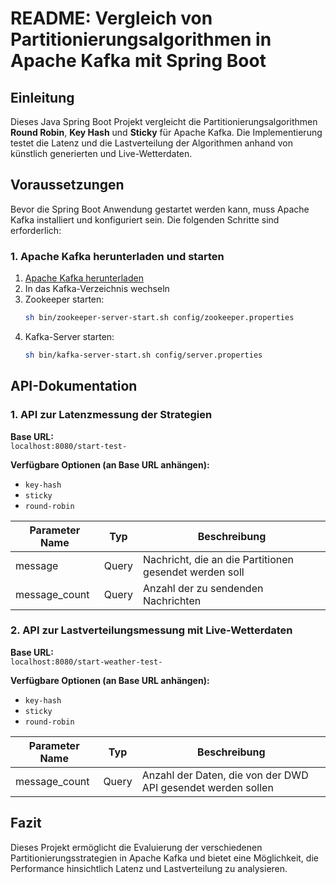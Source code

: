 # README: Vergleich von Partitionierungsalgorithmen in Apache Kafka mit Spring Boot

## Einleitung
Dieses Java Spring Boot Projekt vergleicht die Partitionierungsalgorithmen **Round Robin**, **Key Hash** und **Sticky** für Apache Kafka. Die Implementierung testet die Latenz und die Lastverteilung der Algorithmen anhand von künstlich generierten und Live-Wetterdaten.

## Voraussetzungen
Bevor die Spring Boot Anwendung gestartet werden kann, muss Apache Kafka installiert und konfiguriert sein. Die folgenden Schritte sind erforderlich:

### 1. Apache Kafka herunterladen und starten
1. [Apache Kafka herunterladen](https://kafka.apache.org/downloads)
2. In das Kafka-Verzeichnis wechseln
3. Zookeeper starten:
   ```bash
   sh bin/zookeeper-server-start.sh config/zookeeper.properties
   ```
4. Kafka-Server starten:
   ```bash
   sh bin/kafka-server-start.sh config/server.properties
   ```

## API-Dokumentation

### 1. API zur Latenzmessung der Strategien
**Base URL:**  
`localhost:8080/start-test-`

**Verfügbare Optionen (an Base URL anhängen):**  
- `key-hash`
- `sticky`
- `round-robin`

| Parameter Name  | Typ   | Beschreibung  |
|---------------|------|---------------|
| message      | Query | Nachricht, die an die Partitionen gesendet werden soll |
| message_count | Query | Anzahl der zu sendenden Nachrichten |

### 2. API zur Lastverteilungsmessung mit Live-Wetterdaten
**Base URL:**  
`localhost:8080/start-weather-test-`

**Verfügbare Optionen (an Base URL anhängen):**  
- `key-hash`
- `sticky`
- `round-robin`

| Parameter Name  | Typ   | Beschreibung  |
|---------------|------|-----------------------------------------------|
| message_count | Query | Anzahl der Daten, die von der DWD API gesendet werden sollen |

## Fazit
Dieses Projekt ermöglicht die Evaluierung der verschiedenen Partitionierungsstrategien in Apache Kafka und bietet eine Möglichkeit, die Performance hinsichtlich Latenz und Lastverteilung zu analysieren.

